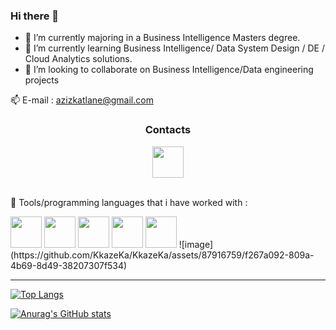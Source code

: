 ### Hi there 👋

<!--
**KkazeKa/KkazeKa** is a ✨ _special_ ✨ repository because its `README.md` (this file) appears on your GitHub profile.

Here are some ideas to get you started:
-->
- 🔭 I’m currently majoring in a Business Intelligence Masters degree.
- 🌱 I’m currently learning Business Intelligence/ Data System Design / DE / Cloud Analytics solutions.
- 👯 I’m looking to collaborate on Business Intelligence/Data engineering projects

📫 E-mail : azizkatlane@gmail.com
<div style="text-align: center;">
  <h3>Contacts</h3>
  <a href="https://www.linkedin.com/in/aziz-katlane/">
    <img height="50" src='https://github.com/KkazeKa/KkazeKa/assets/87916759/ee385800-3c01-42f8-acf4-594dda5cdde8'/>
  </a>
</div>
<br>

🚀 Tools/programming languages that i have worked with :

<img height="50" src='https://github.com/KkazeKa/KkazeKa/assets/87916759/806f863b-08ab-4946-8917-7b3b4babeefb'/>
<img height="50" src='https://github.com/KkazeKa/KkazeKa/assets/87916759/a3f624fd-1b2b-4baf-8e37-1cb44f7bb0d4'>
<img height="50" src='https://github.com/KkazeKa/KkazeKa/assets/87916759/6ed148d0-2276-4014-8b6f-fd87f86ad912' >
<img height="50" src='https://github.com/KkazeKa/KkazeKa/assets/87916759/01e65a2a-b86d-4b1f-96d1-6a31c005737c' >
<img height="50" src='https://github.com/KkazeKa/KkazeKa/assets/87916759/3844178c-bf70-49c7-abbe-2acb73b0a3ad' >
![image](https://github.com/KkazeKa/KkazeKa/assets/87916759/f267a092-809a-4b69-8d49-38207307f534)

<hr>

[![Top Langs](https://github-readme-stats.vercel.app/api/top-langs/?username=KkazeKa)](https://github.com/KkazeKa/github-readme-stats)

[![Anurag's GitHub stats](https://github-readme-stats.vercel.app/api?username=KkazeKa)](https://github.com/KkazeKa/github-readme-stats)
